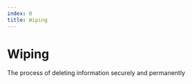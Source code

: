```yaml
---
index: 0
title: Wiping
---
```

# Wiping

The process of deleting information securely and permanently